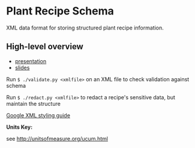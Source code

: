 # Plant Recipe Schema

XML data format for storing structured plant recipe information.

## High-level overview
- [presentation](https://www.youtube.com/watch?v=Zhoeu7jPA-w)
- [slides](https://njason.github.io/plant-recipe-schema/presentation)

Run `$ ./validate.py <xmlfile>` on an XML file to check validation against schema

Run `$ ./redact.py <xmlfile>` to redact a recipe's sensitive data, but maintain the structure

[Google XML styling guide](https://google.github.io/styleguide/xmlstyle.html "Google XML")

**Units Key:**

see http://unitsofmeasure.org/ucum.html
